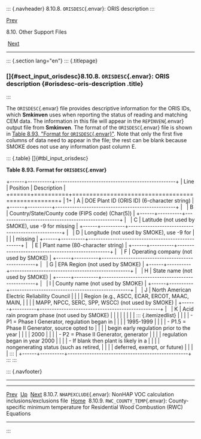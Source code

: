 ::: {.navheader}
8.10.8. `ORISDESC`{.envar}: ORIS description
:::

[Prev](ch08s10s07.html) 

8.10. Other Support Files

 [Next](ch08s10s09.html)

------------------------------------------------------------------------

::: {.section lang="en"}
::: {.titlepage}
<div>

<div>

### []{#sect_input_orisdesc}8.10.8. `ORISDESC`{.envar}: ORIS description {#orisdesc-oris-description .title}

</div>

</div>
:::

The `ORISDESC`{.envar} file provides descriptive information for the
ORIS IDs, which **Smkinven** uses when reporting the status of reading
and matching CEM data. The information in this file will appear in the
`REPINVEN`{.envar} output file from **Smkinven**. The format of the
`ORISDESC`{.envar} file is shown in [Table 8.93, "Format for
`ORISDESC`{.envar}"](ch08s10s08.html#tbl_input_orisdesc "Table 8.93. Format for ORISDESC").
Note that only the first five columns of data need to appear in the
file; the rest can be blank because SMOKE does not use any information
past column E.

::: {.table}
[]{#tbl_input_orisdesc}

**Table 8.93. Format for `ORISDESC`{.envar}**

+------+----------+--------------------------------------------------+
| Line | Position | Description                                      |
+======+==========+==================================================+
| 1+   | A        | DOE Plant ID (ORIS ID) (6-character string)      |
+------+----------+--------------------------------------------------+
|      | B        | Country/State/County code (FIPS code) (Char(5))  |
+------+----------+--------------------------------------------------+
|      | C        | Latitude (not used by SMOKE), use -9 for missing |
+------+----------+--------------------------------------------------+
|      | D        | Longitude (not used by SMOKE), use -9 for        |
|      |          | missing                                          |
+------+----------+--------------------------------------------------+
|      | E        | Plant name (80-character string)                 |
+------+----------+--------------------------------------------------+
|      | F        | Operating company (not used by SMOKE)            |
+------+----------+--------------------------------------------------+
|      | G        | EPA Region (not used by SMOKE)                   |
+------+----------+--------------------------------------------------+
|      | H        | State name (not used by SMOKE)                   |
+------+----------+--------------------------------------------------+
|      | I        | County name (not used by SMOKE)                  |
+------+----------+--------------------------------------------------+
|      | J        | North American Electric Reliability Council      |
|      |          | Region (e.g., ASCC, ECAR, ERCOT, MAAC, MAIN,     |
|      |          | MAPP, NPCC, SERC, SPP, WSCC) (not used by SMOKE) |
+------+----------+--------------------------------------------------+
|      | K        | Acid rain program phase (not used by SMOKE)      |
|      |          |                                                  |
|      |          | ::: {.itemizedlist}                              |
|      |          | -   P1 = Phase I Generator, regulation began in  |
|      |          |     1995-1999                                    |
|      |          | -   P1.5 = Phase II Generator, source opted to   |
|      |          |     begin early regulation prior to the year     |
|      |          |     2000                                         |
|      |          | -   P2 = Phase II Generator, generator           |
|      |          |     regulation began in year 2000                |
|      |          | -   If blank then plant is likely in a           |
|      |          |     nongenerating status (such as retired,       |
|      |          |     deferred, exempt, or future)                 |
|      |          | :::                                              |
+------+----------+--------------------------------------------------+
:::
:::

::: {.navfooter}

------------------------------------------------------------------------

  ----------------------------------------------------------------------------------- -------------------- -------------------------------------------------------------------------------------------------------------------------
  [Prev](ch08s10s07.html)                                                              [Up](ch08s10.html)                                                                                                    [Next](ch08s10s09.html)
  8.10.7. `NHAPEXCLUDE`{.envar}: NonHAP VOC calculation inclusions/exclusions file     [Home](index.html)     8.10.9. `RWC_COUNTY_TEMP`{.envar}: County-specific minimum temperature for Residential Wood Combustion (RWC) Equations
  ----------------------------------------------------------------------------------- -------------------- -------------------------------------------------------------------------------------------------------------------------
:::
